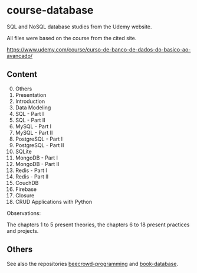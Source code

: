 # course-database

SQL and NoSQL database studies from the Udemy website.

All files were based on the course from the cited site.

https://www.udemy.com/course/curso-de-banco-de-dados-do-basico-ao-avancado/

## Content

0. Others
1. Presentation
2. Introduction
3. Data Modeling
4. SQL - Part I
5. SQL - Part II
6. MySQL - Part I
7. MySQL - Part II
8. PostgreSQL - Part I
9. PostgreSQL - Part II
10. SQLite
11. MongoDB - Part I 
12. MongoDB - Part II
13. Redis - Part I
14. Redis - Part II
15. CouchDB
16. Firebase
17. Closure
18. CRUD Applications with Python

Observations:

The chapters 1 to 5 present theories, the chapters 6 to 18 present practices and projects.

## Others

See also the repositories [beecrowd-programming](https://github.com/thiagoneye/beecrowd-programming) and [book-database](https://github.com/thiagoneye/book-database).

